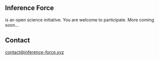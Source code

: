 ## Inference Force

is an open science initiative. You are welcome to participate. More coming soon...


## Contact 
<contact@inference-force.xyz>
